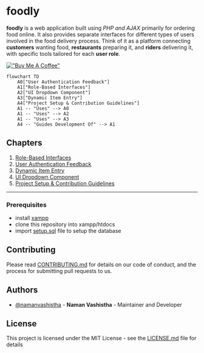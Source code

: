 # foodly

**foodly** is a web application built using *PHP and AJAX* primarily for ordering food online.
It also provides separate interfaces for different types of users involved in the food delivery process.
Think of it as a platform connecting **customers** wanting food, **restaurants** preparing it, and **riders** delivering it, with specific tools tailored for each **user role**.

[!["Buy Me A Coffee"](https://www.buymeacoffee.com/assets/img/custom_images/orange_img.png)](https://www.buymeacoffee.com/namanvashistha)


```mermaid
flowchart TD
    A0["User Authentication Feedback"]
    A1["Role-Based Interfaces"]
    A2["UI Dropdown Component"]
    A3["Dynamic Item Entry"]
    A4["Project Setup & Contribution Guidelines"]
    A1 -- "Uses" --> A0
    A1 -- "Uses" --> A2
    A1 -- "Uses" --> A3
    A4 -- "Guides Development Of" --> A1
```

## Chapters

1. [Role-Based Interfaces](docs/01_role_based_interfaces.md)
2. [User Authentication Feedback](docs/02_user_authentication_feedback.md)
3. [Dynamic Item Entry](docs/03_dynamic_item_entry.md)
4. [UI Dropdown Component](docs/04_ui_dropdown_component.md)
5. [Project Setup & Contribution Guidelines](docs/05_project_setup___contribution_guidelines.md)


---


### Prerequisites
- install [xampp](https://www.apachefriends.org/download.html)
- clone this repository into xampp/htdocs
- import [setup.sql](https://github.com/namanvashistha/foodly/blob/master/setup.sql) file to setup the database

## Contributing

Please read [CONTRIBUTING.md](https://github.com/namanvashistha/foodly/blob/master/CONTRIBUTING.md) for details on our code of conduct, and the process for submitting pull requests to us.

## Authors

- [@namanvashistha](https://github.com/namanvashistha) - **Naman Vashistha** - Maintainer and Developer

## License

This project is licensed under the MIT License - see the [LICENSE.md](https://github.com/namanvashistha/foodly/blob/master/LICENSE) file for details

